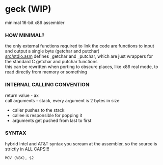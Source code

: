 # geck (WIP)
minimal 16-bit x86 assembler  
  
### HOW MINIMAL?
the only external functions required to link the code are functions to input and output a single byte (getchar and putchar)  
[src/stdio.asm](https://github.com/barborik/geck/src/stdio.asm) defines _getchar and _putchar, which are just wrappers for the standard C getchar and putchar functions  
this can be rewritten when porting to obscure places, like x86 real mode, to read directly from memory or something  
  
### INTERNAL CALLING CONVENTION
return value - ax  
call arguments - stack, every argument is 2 bytes in size  
  
- caller pushes to the stack  
- callee is responsible for popping it  
- arguments get pushed from last to first  
  
### SYNTAX
hybrid Intel and AT&T syntax
you scream at the assembler, so the source is strictly in ALL CAPS!!!    
```
MOV (%BX), $2  
```
